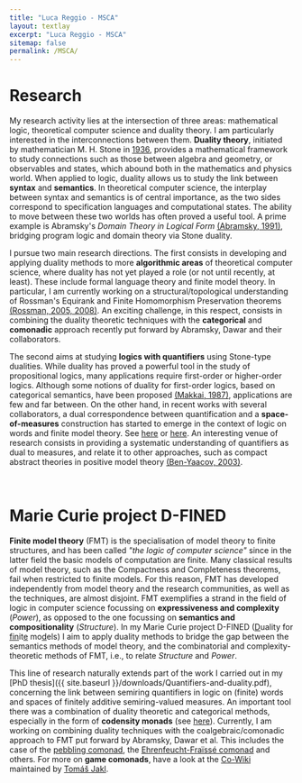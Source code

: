```yaml
---
title: "Luca Reggio - MSCA"
layout: textlay
excerpt: "Luca Reggio - MSCA"
sitemap: false
permalink: /MSCA/
---
```


# Research

My research activity lies at the intersection of three areas: mathematical logic, theoretical computer science and duality theory. I am particularly interested in the interconnections between them. <b>Duality theory</b>, initiated by mathematician M. H. Stone in [1936](https://www.jstor.org/stable/1989664), provides a mathematical framework to study connections such as those between algebra and geometry, or observables and states, which abound both in the mathematics and physics world. When applied to logic, duality allows us to study the link between <b>syntax</b> and <b>semantics</b>. In theoretical computer science, the interplay between syntax and semantics is of central importance, as the two sides correspond to specification languages and computational states. The ability to move between these two worlds has often proved a useful tool.
A prime example is Abramsky's <em>Domain Theory in Logical Form</em> [(Abramsky, 1991)](https://www.sciencedirect.com/science/article/pii/016800729190065T), bridging program logic and domain theory via Stone duality. 


I pursue two main research directions. The first consists in developing and applying duality methods to more <b>algorithmic areas</b> of theoretical computer science, where duality has not yet played a role (or not until recently, at least). These include formal language theory and finite model theory. In particular, I am currently working on a structural/topological understanding of Rossman's Equirank and Finite Homomorphism Preservation theorems [(Rossman, 2005, 2008)](http://www.math.toronto.edu/rossman/hpt-jacm.pdf). An exciting challenge, in this respect, consists in combining the duality theoretic techniques with the <b>categorical</b> and <b>comonadic</b> approach recently put forward by Abramsky, Dawar and their collaborators.  


The second aims at studying <b>logics with quantifiers</b> using Stone-type dualities. While duality has proved a powerful tool in the study of propositional logics, many applications require first-order or higher-order logics. Although some notions of duality for first-order logics, based on categorical semantics, have been proposed [(Makkai, 1987)](https://www.sciencedirect.com/science/article/pii/000187088790020X), applications are few and far between. On the other hand, in recent works with several collaborators, a dual correspondence between quantification and a <b>space-of-measures</b> construction has started to emerge in the context of logic on words and finite model theory. See [here](https://arxiv.org/abs/1702.08841) or [here](https://arxiv.org/abs/1907.04036). An interesting venue of research consists in providing a systematic understanding of quantifiers as dual to measures, and relate it to other approaches, such as compact abstract theories in positive model theory [(Ben-Yaacov, 2003)](https://www.worldscientific.com/doi/abs/10.1142/S0219061303000212).
 <a id="D-FINED"></a>

<br>

# Marie Curie project D-FINED

<b>Finite model theory</b> (FMT) is the specialisation of model theory to finite structures, and has been called _"the logic of computer science"_ since in the latter field the basic models of computation are finite. Many classical results of model theory, such as the Compactness and Completeness theorems, fail when restricted to finite models. For this reason, FMT has developed independently from model theory and the research communities, as well as the techniques, are almost disjoint. FMT exemplifies a strand in the field of logic in computer science focussing on <b>expressiveness and complexity</b> (<em>Power</em>), as opposed to the one focussing on <b>semantics and compositionality</b> (<em>Structure</em>). In my Marie Curie project D-FINED (<u>D</u>uality for <u>fin</u>it<u>e</u> mo<u>d</u>els) I aim to apply duality methods to bridge the gap between the semantics methods of model theory, and the combinatorial and complexity-theoretic methods of FMT, i.e., to relate <em>Structure</em> and <em>Power</em>.

This line of research naturally extends part of the work I carried out in my [PhD thesis]({{ site.baseurl }}/downloads/Quantifiers-and-duality.pdf), concerning the link between semiring quantifiers in logic on (finite) words and spaces of finitely additive semiring-valued measures. An important tool there was a combination of duality theoretic and categorical methods, especially in the form of <b>codensity monads</b> (see [here](https://arxiv.org/abs/1807.10637)). Currently, I am working on combining duality techniques with the coalgebraic/comonadic approach to FMT put forward by Abramsky, Dawar et al. This includes the case of the [pebbling comonad](https://dl.acm.org/doi/10.5555/3329995.3330064), the [Ehrenfeucht-Fraïssé comonad](https://drops.dagstuhl.de/opus/volltexte/2018/9669/pdf/LIPIcs-CSL-2018-2.pdf) and others. For more on <b>game comonads</b>, have a look at the [Co-Wiki](https://kam.mff.cuni.cz/~jaklt/comonadwiki/index.php/Main_Page) maintained by [Tomáš Jakl](https://tomas.jakl.one/).

<br>

